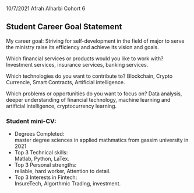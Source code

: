 10/7/2021
Afrah Alharbi 
Cohort 6
## Student Career Goal Statement  
  My career goal: 
  Striving for self-development in the field of major to serve the ministry raise its efficiency and achieve its vision and goals.

Which financial services or products would you like to work with?
 Investment services, insurance services, banking services.

Which technologies do you want to contribute to?
Blockchain, Crypto Currencie, Smart Contracts, Artificial intelligence.

Which problems or opportunities do you want to focus on?
Data analysis, deeper understanding of financial technology, machine learning and artificial intelligence, cryptocurrency learning. 

### Student mini-CV:

  - Degrees Completed:    
     master degree sciences in applied mathmatics from gassim university in 2021
  - Top 3 Technical skills:    
    Matlab, Python, LaTex.  
  - Top 3 Personal strengths:   
    reliable, hard worker, Attention to detail.
  - Top 3 Interests in Fintech:    
    InsureTech, Algorthmic Trading, investment.